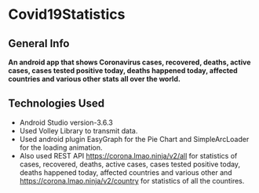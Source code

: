 # Covid19Statistics

## General Info

**An android app that shows Coronavirus cases, recovered, deaths, active cases, cases tested positive today, deaths happened today, affected countries and various other stats all over the world.**

## Technologies Used

* Android Studio version-3.6.3
* Used Volley Library to transmit data.
* Used android plugin EasyGraph for the Pie Chart and SimpleArcLoader for the loading animation.
* Also used REST API https://corona.lmao.ninja/v2/all for statistics of cases, recovered, deaths, active cases, cases tested positive today, deaths happened today, affected countries and various other and https://corona.lmao.ninja/v2/country for statistics of all the countires.
